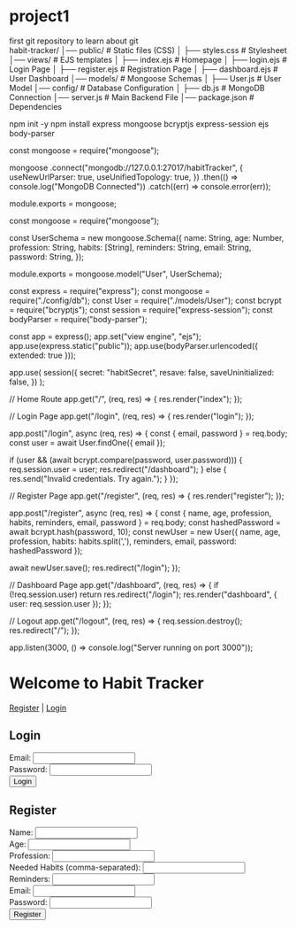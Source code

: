 # project1
first git repository to learn about git
<br>
habit-tracker/
│── public/                # Static files (CSS)
│   ├── styles.css         # Stylesheet
│── views/                 # EJS templates
│   ├── index.ejs          # Homepage
│   ├── login.ejs          # Login Page
│   ├── register.ejs       # Registration Page
│   ├── dashboard.ejs      # User Dashboard
│── models/                # Mongoose Schemas
│   ├── User.js            # User Model
│── config/                # Database Configuration
│   ├── db.js              # MongoDB Connection
│── server.js              # Main Backend File
│── package.json           # Dependencies

npm init -y
npm install express mongoose bcryptjs express-session ejs body-parser

const mongoose = require("mongoose");

mongoose
  .connect("mongodb://127.0.0.1:27017/habitTracker", {
    useNewUrlParser: true,
    useUnifiedTopology: true,
  })
  .then(() => console.log("MongoDB Connected"))
  .catch((err) => console.error(err));

module.exports = mongoose;

const mongoose = require("mongoose");

const UserSchema = new mongoose.Schema({
  name: String,
  age: Number,
  profession: String,
  habits: [String],
  reminders: String,
  email: String,
  password: String,
});

module.exports = mongoose.model("User", UserSchema);

const express = require("express");
const mongoose = require("./config/db");
const User = require("./models/User");
const bcrypt = require("bcryptjs");
const session = require("express-session");
const bodyParser = require("body-parser");

const app = express();
app.set("view engine", "ejs");
app.use(express.static("public"));
app.use(bodyParser.urlencoded({ extended: true }));

app.use(
  session({
    secret: "habitSecret",
    resave: false,
    saveUninitialized: false,
  })
);

// Home Route
app.get("/", (req, res) => {
  res.render("index");
});

// Login Page
app.get("/login", (req, res) => {
  res.render("login");
});

app.post("/login", async (req, res) => {
  const { email, password } = req.body;
  const user = await User.findOne({ email });

  if (user && (await bcrypt.compare(password, user.password))) {
    req.session.user = user;
    res.redirect("/dashboard");
  } else {
    res.send("Invalid credentials. Try again.");
  }
});

// Register Page
app.get("/register", (req, res) => {
  res.render("register");
});

app.post("/register", async (req, res) => {
  const { name, age, profession, habits, reminders, email, password } = req.body;
  const hashedPassword = await bcrypt.hash(password, 10);
  const newUser = new User({ name, age, profession, habits: habits.split(','), reminders, email, password: hashedPassword });

  await newUser.save();
  res.redirect("/login");
});

// Dashboard Page
app.get("/dashboard", (req, res) => {
  if (!req.session.user) return res.redirect("/login");
  res.render("dashboard", { user: req.session.user });
});

// Logout
app.get("/logout", (req, res) => {
  req.session.destroy();
  res.redirect("/");
});

app.listen(3000, () => console.log("Server running on port 3000"));

<!DOCTYPE html>
<html lang="en">
<head>
    <title>Habit Tracker</title>
    <link rel="stylesheet" href="/styles.css">
</head>
<body>
    <h1>Welcome to Habit Tracker</h1>
    <a href="/register">Register</a> | <a href="/login">Login</a>
</body>
</html>

<form action="/login" method="POST">
    <h2>Login</h2>
    Email: <input type="email" name="email" required><br>
    Password: <input type="password" name="password" required><br>
    <button type="submit">Login</button>
</form>

<form action="/register" method="POST">
    <h2>Register</h2>
    Name: <input type="text" name="name" required><br>
    Age: <input type="number" name="age" required><br>
    Profession: <input type="text" name="profession" required><br>
    Needed Habits (comma-separated): <input type="text" name="habits" required><br>
    Reminders: <input type="text" name="reminders"><br>
    Email: <input type="email" name="email" required><br>
    Password: <input type="password" name="password" required><br>
    <button type="submit">Register</button>
</form>


